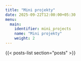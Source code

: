 ```yaml
---
title: "Mini projekty"
date: 2025-09-22T12:00:00+05:30
menu:
  main:
    identifier: mini_projects
    name: "Mini projekty"
    weight: 2
---
```

{{< posts-list section="posts" >}}